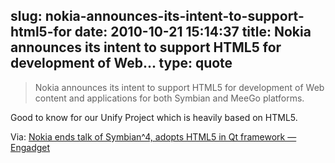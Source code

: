 slug: nokia-announces-its-intent-to-support-html5-for
date: 2010-10-21 15:14:37
title: Nokia announces its intent to support HTML5 for development of Web...
type: quote
---

> Nokia announces its intent to support HTML5 for development of Web content and applications for both Symbian and MeeGo platforms.

Good to know for our Unify Project which is heavily based on HTML5.

 Via: [Nokia ends talk of Symbian^4, adopts HTML5 in Qt framework — Engadget](http://www.engadget.com/2010/10/21/nokia-refines-development-stategy-adopts-html5-in-qt-and-ends-s/)
